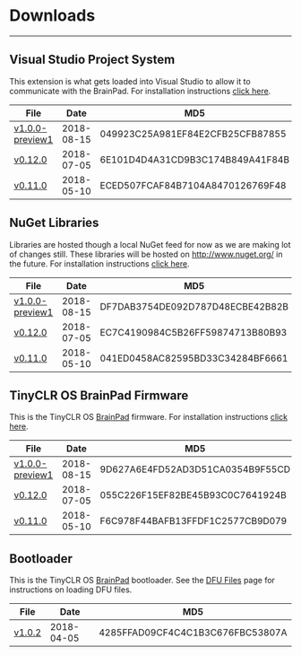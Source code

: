 # Downloads
---

## Visual Studio Project System
This extension is what gets loaded into Visual Studio to allow it to communicate with the BrainPad. For installation instructions [click here](../go-beyond/system-setup.md#install-the-tinyclr-project-system).

File | Date | MD5
--- | --- | ---
[v1.0.0-preview1](http://files.ghielectronics.com/downloads/TinyCLR/Extensions/TinyCLR%20OS%20Project%20System%20v1.0.0-preview1.vsix) | 2018-08-15 | 049923C25A981EF84E2CFB25CFB87855
[v0.12.0](http://files.ghielectronics.com/downloads/TinyCLR/Extensions/TinyCLR%20OS%20Project%20System%20v0.12.0.vsix) | 2018-07-05 | 6E101D4D4A31CD9B3C174B849A41F84B
[v0.11.0](http://files.ghielectronics.com/downloads/TinyCLR/Extensions/TinyCLR%20OS%20Project%20System%20v0.11.0.vsix) | 2018-05-10 | ECED507FCAF84B7104A8470126769F48

## NuGet Libraries
Libraries are hosted though a local NuGet feed for now as we are making lot of changes still. These libraries will be hosted on http://www.nuget.org/ in the future. For installation instructions [click here](../go-beyond/system-setup.md#install-the-tinyclr-nuget-packages).

File | Date | MD5
--- | --- | ---
[v1.0.0-preview1](http://files.ghielectronics.com/downloads/TinyCLR/Libraries/TinyCLR%20OS%20Libraries%20v1.0.0-preview1.zip) | 2018-08-15 | DF7DAB3754DE092D787D48ECBE42B82B 
[v0.12.0](http://files.ghielectronics.com/downloads/TinyCLR/Libraries/TinyCLR%20OS%20Libraries%20v0.12.0.zip) | 2018-07-05 | EC7C4190984C5B26FF59874713B80B93
[v0.11.0](http://files.ghielectronics.com/downloads/TinyCLR/Libraries/TinyCLR%20OS%20Libraries%20v0.11.0.zip) | 2018-05-10 | 041ED0458AC82595BD33C34284BF6661

## TinyCLR OS BrainPad Firmware
This is the TinyCLR OS [BrainPad](http://www.brainpad.com) firmware. For installation instructions [click here](../go-beyond/system-setup.md#step-2-setup-your-brainpad).

File | Date | MD5
--- | --- | ---
[v1.0.0-preview1](http://files.ghielectronics.com/downloads/BrainPad/Firmwares/TinyCLR/BrainPad%20Firmware%20v1.0.0-preview1.uf2) | 2018-08-15 | 9D627A6E4FD52AD3D51CA0354B9F55CD
[v0.12.0](http://files.ghielectronics.com/downloads/BrainPad/Firmwares/TinyCLR/BrainPad%20Firmware%20v0.12.0.uf2) | 2018-07-05 | 055C226F15EF82BE45B93C0C7641924B
[v0.11.0](http://files.ghielectronics.com/downloads/BrainPad/Firmwares/TinyCLR/BrainPad%20Firmware%20v0.11.0.uf2) | 2018-05-10 | F6C978F44BAFB13FFDF1C2577CB9D079


## Bootloader
This is the TinyCLR OS [BrainPad](http://www.brainpad.com) bootloader.
See the [DFU Files](dfu-files.md) page for instructions on loading DFU files.

File | Date | MD5
--- | --- | ---
[v1.0.2](http://files.ghielectronics.com/downloads/Bootloaders/MakeCode/BrainPad%20Bootloader%20v1.0.2.dfu) | 2018-04-05 | 4285FFAD09CF4C4C1B3C676FBC53807A
